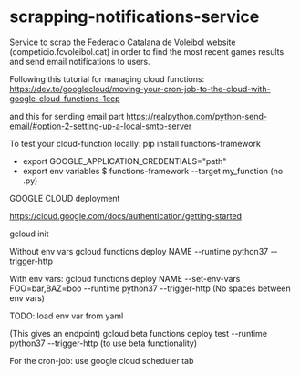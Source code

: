 # scrapping-notifications-service

Service to scrap the Federacio Catalana de Voleibol website (competicio.fcvoleibol.cat) in order to find the most recent games results and send email notifications to users.

Following this tutorial for managing cloud functions:
https://dev.to/googlecloud/moving-your-cron-job-to-the-cloud-with-google-cloud-functions-1ecp

and this for sending email part
https://realpython.com/python-send-email/#option-2-setting-up-a-local-smtp-server

To test your cloud-function locally:
pip install functions-framework
- export GOOGLE_APPLICATION_CREDENTIALS="path"
- export env variables
$ functions-framework --target my_function  (no .py)



GOOGLE CLOUD deployment

https://cloud.google.com/docs/authentication/getting-started


gcloud init

Without env vars
gcloud functions deploy NAME --runtime python37 --trigger-http

With env vars:
gcloud functions deploy NAME --set-env-vars FOO=bar,BAZ=boo --runtime python37 --trigger-http
(No spaces between env vars)

TODO: load env var from yaml

(This gives an endpoint)
gcloud beta functions deploy test --runtime python37 --trigger-http
(to use beta functionality)

For the cron-job:
use google cloud scheduler tab